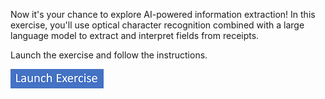 Now it's your chance to explore AI-powered information extraction! In this exercise, you'll use optical character recognition combined with a large language model to extract and interpret fields from receipts.

Launch the exercise and follow the instructions.

[![Button to launch exercise.](../media/launch-exercise.png)](https://go.microsoft.com/fwlink/?linkid=2339457&azure-portal=true)
